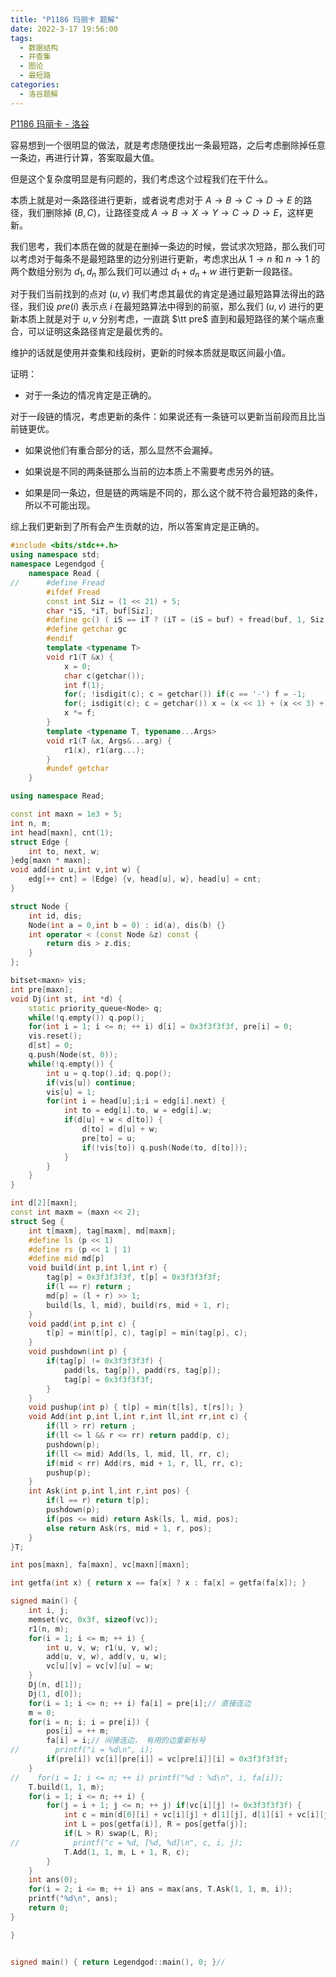```yaml
---
title: "P1186 玛丽卡 题解"
date: 2022-3-17 19:56:00
tags:
  - 数据结构
  - 并查集
  - 图论
  - 最短路
categories:
  - 洛谷题解
---
```


[P1186 玛丽卡 - 洛谷](https://www.luogu.com.cn/problem/P1186)

容易想到一个很明显的做法，就是考虑随便找出一条最短路，之后考虑删除掉任意一条边，再进行计算，答案取最大值。

但是这个复杂度明显是有问题的，我们考虑这个过程我们在干什么。

本质上就是对一条路径进行更新，或者说考虑对于 $A\to B \to C \to D \to E$ 的路径，我们删除掉 $(B, C)$，让路径变成 $A \to B \to X \to Y \to C \to D \to E$，这样更新。

我们思考，我们本质在做的就是在删掉一条边的时候，尝试求次短路，那么我们可以考虑对于每条不是最短路里的边分别进行更新，考虑求出从 $1 \to n$ 和 $n \to 1$ 的两个数组分别为 $d_1, d_n$ 那么我们可以通过 $d_1 + d_n + w$ 进行更新一段路径。

对于我们当前找到的点对 $(u, v)$ 我们考虑其最优的肯定是通过最短路算法得出的路径，我们设 $pre(i)$ 表示点 $i$ 在最短路算法中得到的前驱，那么我们 $(u, v)$ 进行的更新本质上就是对于 $u, v$ 分别考虑，一直跳 $\tt pre$ 直到和最短路径的某个端点重合，可以证明这条路径肯定是最优秀的。

维护的话就是使用并查集和线段树，更新的时候本质就是取区间最小值。

证明：

- 对于一条边的情况肯定是正确的。

对于一段链的情况，考虑更新的条件：如果说还有一条链可以更新当前段而且比当前链更优。

- 如果说他们有重合部分的话，那么显然不会漏掉。

- 如果说是不同的两条链那么当前的边本质上不需要考虑另外的链。

- 如果是同一条边，但是链的两端是不同的，那么这个就不符合最短路的条件，所以不可能出现。

综上我们更新到了所有会产生贡献的边，所以答案肯定是正确的。

```cpp
#include <bits/stdc++.h>
using namespace std;
namespace Legendgod {
	namespace Read {
//		#define Fread
		#ifdef Fread
		const int Siz = (1 << 21) + 5;
		char *iS, *iT, buf[Siz];
		#define gc() ( iS == iT ? (iT = (iS = buf) + fread(buf, 1, Siz, stdin), iS == iT ? EOF : *iS ++) : *iS ++ )
		#define getchar gc
		#endif
		template <typename T>
		void r1(T &x) {
		    x = 0;
			char c(getchar());
			int f(1);
			for(; !isdigit(c); c = getchar()) if(c == '-') f = -1;
			for(; isdigit(c); c = getchar()) x = (x << 1) + (x << 3) + (c ^ 48);
			x *= f;
		}
		template <typename T, typename...Args>
		void r1(T &x, Args&...arg) {
			r1(x), r1(arg...);
		}
		#undef getchar
	}

using namespace Read;

const int maxn = 1e3 + 5;
int n, m;
int head[maxn], cnt(1);
struct Edge {
    int to, next, w;
}edg[maxn * maxn];
void add(int u,int v,int w) {
    edg[++ cnt] = (Edge) {v, head[u], w}, head[u] = cnt;
}

struct Node {
    int id, dis;
    Node(int a = 0,int b = 0) : id(a), dis(b) {}
    int operator < (const Node &z) const {
        return dis > z.dis;
    }
};

bitset<maxn> vis;
int pre[maxn];
void Dj(int st, int *d) {
    static priority_queue<Node> q;
    while(!q.empty()) q.pop();
    for(int i = 1; i <= n; ++ i) d[i] = 0x3f3f3f3f, pre[i] = 0;
    vis.reset();
    d[st] = 0;
    q.push(Node(st, 0));
    while(!q.empty()) {
        int u = q.top().id; q.pop();
        if(vis[u]) continue;
        vis[u] = 1;
        for(int i = head[u];i;i = edg[i].next) {
            int to = edg[i].to, w = edg[i].w;
            if(d[u] + w < d[to]) {
                d[to] = d[u] + w;
                pre[to] = u;
                if(!vis[to]) q.push(Node(to, d[to]));
            }
        }
    }
}

int d[2][maxn];
const int maxm = (maxn << 2);
struct Seg {
    int t[maxm], tag[maxm], md[maxm];
    #define ls (p << 1)
    #define rs (p << 1 | 1)
    #define mid md[p]
    void build(int p,int l,int r) {
        tag[p] = 0x3f3f3f3f, t[p] = 0x3f3f3f3f;
        if(l == r) return ;
        md[p] = (l + r) >> 1;
        build(ls, l, mid), build(rs, mid + 1, r);
    }
    void padd(int p,int c) {
        t[p] = min(t[p], c), tag[p] = min(tag[p], c);
    }
    void pushdown(int p) {
        if(tag[p] != 0x3f3f3f3f) {
            padd(ls, tag[p]), padd(rs, tag[p]);
            tag[p] = 0x3f3f3f3f;
        }
    }
    void pushup(int p) { t[p] = min(t[ls], t[rs]); }
    void Add(int p,int l,int r,int ll,int rr,int c) {
        if(ll > rr) return ;
        if(ll <= l && r <= rr) return padd(p, c);
        pushdown(p);
        if(ll <= mid) Add(ls, l, mid, ll, rr, c);
        if(mid < rr) Add(rs, mid + 1, r, ll, rr, c);
        pushup(p);
    }
    int Ask(int p,int l,int r,int pos) {
        if(l == r) return t[p];
        pushdown(p);
        if(pos <= mid) return Ask(ls, l, mid, pos);
        else return Ask(rs, mid + 1, r, pos);
    }
}T;

int pos[maxn], fa[maxn], vc[maxn][maxn];

int getfa(int x) { return x == fa[x] ? x : fa[x] = getfa(fa[x]); }

signed main() {
	int i, j;
	memset(vc, 0x3f, sizeof(vc));
    r1(n, m);
    for(i = 1; i <= m; ++ i) {
        int u, v, w; r1(u, v, w);
        add(u, v, w), add(v, u, w);
        vc[u][v] = vc[v][u] = w;
    }
    Dj(n, d[1]);
    Dj(1, d[0]);
    for(i = 1; i <= n; ++ i) fa[i] = pre[i];// 直接连边
    m = 0;
    for(i = n; i; i = pre[i]) {
        pos[i] = ++ m;
        fa[i] = i;// 间接连边， 有用的边重新标号
//        printf("i = %d\n", i);
        if(pre[i]) vc[i][pre[i]] = vc[pre[i]][i] = 0x3f3f3f3f;
    }
//    for(i = 1; i <= n; ++ i) printf("%d : %d\n", i, fa[i]);
    T.build(1, 1, m);
    for(i = 1; i <= n; ++ i) {
        for(j = i + 1; j <= n; ++ j) if(vc[i][j] != 0x3f3f3f3f) {
            int c = min(d[0][i] + vc[i][j] + d[1][j], d[1][i] + vc[i][j] + d[0][j]);
            int L = pos[getfa(i)], R = pos[getfa(j)];
            if(L > R) swap(L, R);
//            printf("c = %d, [%d, %d]\n", c, i, j);
            T.Add(1, 1, m, L + 1, R, c);
        }
    }
    int ans(0);
    for(i = 2; i <= m; ++ i) ans = max(ans, T.Ask(1, 1, m, i));
    printf("%d\n", ans);
	return 0;
}

}


signed main() { return Legendgod::main(), 0; }//


```



